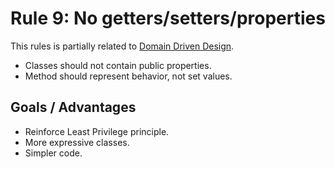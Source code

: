 # Rule 9: No getters/setters/properties

This rules is partially related to [Domain Driven Design](https://github.com/dddinphp).

- Classes should not contain public properties.
- Method should represent behavior, not set values.

## Goals / Advantages

- Reinforce Least Privilege principle.
- More expressive classes.
- Simpler code.